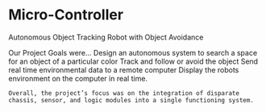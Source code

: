 # Micro-Controller
Autonomous Object Tracking Robot with Object Avoidance

Our Project Goals were…
Design an autonomous system to search a space for an object of a particular color
Track and follow or avoid the object
Send real time environmental data to a remote computer
Display the robots environment on the computer in real time.

	Overall, the project’s focus was on the integration of disparate chassis, sensor, and logic modules into a single functioning system.
